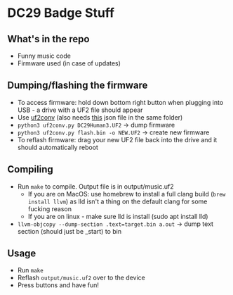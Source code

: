 # DC29 Badge Stuff

## What's in the repo
+ Funny music code
+ Firmware used (in case of updates)

## Dumping/flashing the firmware
+ To access firmware: hold down bottom right button when plugging into USB - a drive with a UF2 file should appear
+ Use [uf2conv](https://github.com/microsoft/uf2/blob/master/utils/uf2conv.py) (also needs [this](https://github.com/microsoft/uf2/blob/master/utils/uf2families.json) json file in the same folder)
+ `python3 uf2conv.py DC29Human3.UF2` -> dump firmware
+ `python3 uf2conv.py flash.bin -o NEW.UF2` -> create new firmware
+ To reflash firmware: drag your new UF2 file back into the drive and it should automatically reboot

## Compiling
+ Run `make` to compile. Output file is in output/music.uf2
  + If you are on MacOS: use homebrew to install a full clang build (`brew install llvm`) as lld isn't a thing on the default clang for some fucking reason
  + If you are on linux - make sure lld is install (sudo apt install lld)
+ `llvm-objcopy --dump-section .text=target.bin a.out` -> dump text section (should just be _start) to bin

## Usage
+ Run `make`
+ Reflash `output/music.uf2` over to the device 
+ Press buttons and have fun!
